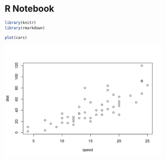 R Notebook
================

``` r
library(knitr)
library(rmarkdown)
```

``` r
plot(cars)
```

![](github_doc_files/figure-gfm/unnamed-chunk-2-1.png)<!-- -->
